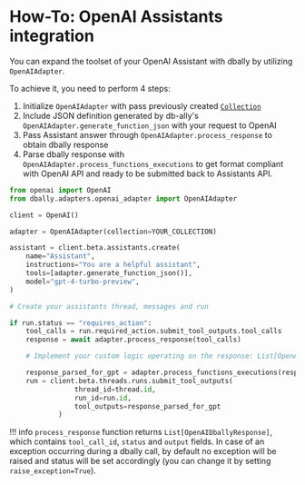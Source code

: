 # How-To: OpenAI Assistants integration

You can expand the toolset of your OpenAI Assistant with dbally by utilizing `OpenAIAdapter`.

To achieve it, you need to perform 4 steps:

1. Initialize `OpenAIAdapter` with pass previously created [`Collection`](../concepts/collections.md)
2. Include JSON definition generated by db-ally's `OpenAIAdapter.generate_function_json` with your request to OpenAI
3. Pass Assistant answer through `OpenAIAdapter.process_response` to obtain dbally response
4. Parse dbally response with `OpenAIAdapter.process_functions_executions` to get format compliant with OpenAI API and ready to be submitted back to Assistants API.

```py hl_lines="6 11 19 23"
from openai import OpenAI
from dbally.adapters.openai_adapter import OpenAIAdapter

client = OpenAI()

adapter = OpenAIAdapter(collection=YOUR_COLLECTION)

assistant = client.beta.assistants.create(
    name="Assistant",
    instructions="You are a helpful assistant",
    tools=[adapter.generate_function_json()],
    model="gpt-4-turbo-preview",
)

# Create your assistants thread, messages and run

if run.status == "requires_action":
    tool_calls = run.required_action.submit_tool_outputs.tool_calls
    response = await adapter.process_response(tool_calls)

    # Implement your custom logic operating on the response: List[OpenAIDballyResponse]

    response_parsed_for_gpt = adapter.process_functions_executions(response)
    run = client.beta.threads.runs.submit_tool_outputs(
                thread_id=thread.id,
                run_id=run.id,
                tool_outputs=response_parsed_for_gpt
            )
```

!!! info
    `process_response` function returns `List[OpenAIDballyResponse]`, which contains `tool_call_id`, `status` and `output` fields. In case of an exception occurring during a dbally call, by default no exception will be raised and status will be set accordingly (you can change it by setting `raise_exception=True`).